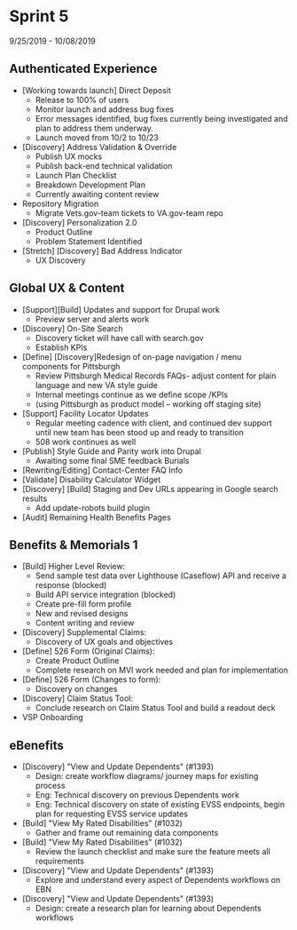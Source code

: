 # Sprint 5
9/25/2019 - 10/08/2019

## Authenticated Experience
- [Working towards launch] Direct Deposit 
  - Release to 100% of users
  - Monitor launch and address bug fixes
  - Error messages identified, bug fixes currently being investigated and plan to address them underway. 
  - Launch moved from 10/2  to 10/23
- [Discovery] Address Validation & Override 
  - Publish UX mocks 
  - Publish back-end technical validation 
  - Launch Plan Checklist
  - Breakdown Development Plan
  - Currently awaiting content review
- Repository Migration 
  - Migrate Vets.gov-team tickets to VA.gov-team repo
- [Discovery] Personalization 2.0
  - Product Outline
  - Problem Statement Identified
- [Stretch] [Discovery] Bad Address Indicator
  - UX Discovery


## Global UX & Content
- [Support][Build] Updates and support for Drupal work
  - Preview server and alerts work
- [Discovery] On-Site Search 
  - Discovery ticket will have call with search.gov 
  - Establish KPIs
- [Define] [Discovery]Redesign of on-page navigation / menu components for Pittsburgh
  - Review Pittsburgh Medical Records FAQs- adjust content for plain language and new VA style guide
  - Internal meetings continue as we define scope /KPIs
  - (using Pittsburgh as product model – working off staging site)
- [Support] Facility Locator Updates 
  - Regular meeting cadence with client, and continued dev support until new team has been stood up and ready to transition 
  - 508 work continues as well 
- [Publish] Style Guide and Parity work into Drupal 
  - Awaiting some final SME feedback Burials
- [Rewriting/Editing] Contact-Center FAQ Info
- [Validate] Disability Calculator Widget
- [Discovery] [Build] Staging and Dev URLs appearing in Google search results
  - Add update-robots build plugin
- [Audit] Remaining Health Benefits Pages 

## Benefits & Memorials 1
- [Build] Higher Level Review:
  - Send sample test data over Lighthouse (Caseflow) API and receive a response (blocked)
  - Build API service integration (blocked)
  - Create pre-fill form profile
  - New and revised designs
  - Content writing and review
- [Discovery] Supplemental Claims:
  - Discovery of UX goals and objectives
- [Define] 526 Form (Original Claims):
  - Create Product Outline
  - Complete research on MVI work needed and plan for implementation
- [Define] 526 Form (Changes to form):
  - Discovery on changes 
- [Discovery] Claim Status Tool:
  - Conclude research on Claim Status Tool and build a readout deck
- VSP Onboarding


## eBenefits
- [Discovery] "View and Update Dependents" (#1393)
  - Design: create workflow diagrams/ journey maps for existing process
  - Eng: Technical discovery on previous Dependents work
  - Eng: Technical discovery on state of existing EVSS endpoints, begin plan for requesting EVSS service updates
- [Build] "View My Rated Disabilities" (#1032)
  - Gather and frame out remaining data components
- [Build] "View My Rated Disabilities" (#1032)
  - Review the launch checklist and make sure the feature meets all requirements
- [Discovery] "View and Update Dependents" (#1393)
  - Explore and understand every aspect of Dependents workflows on EBN
- [Discovery] "View and Update Dependents" (#1393)
  - Design: create a research plan for learning about Dependents workflows



